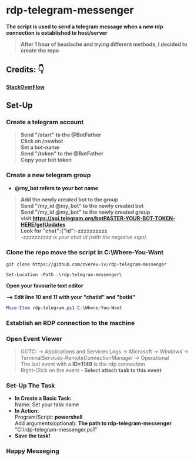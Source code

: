 # rdp-telegram-messenger

**The script is used to send a telegram message when a new rdp connection is established to host/server**

> **Аfter 1 hour of headache and trying different methods, I decided to create the repo**

## Credits:  **:point_down:**  
**[StackOverFlow](https://stackoverflow.com/questions/32423837/telegram-bot-how-to-get-a-group-chat-id)**

## Set-Up 

### Create a telegram account

> **Send "/start" to the @BotFather**  
> **Click on /newbot**  
> **Set a bot-name**  
> **Send "/token" to the @BotFather**  
> **Copy your bot token**

### Create a new telegram group
- **@my_bot refers to your bot name**  
> **Add the newly created bot to the group**  
> **Send "/my_id @my_bot" to the newly created bot**  
> **Send "/my_id @my_bot" to the newly created group**  
> **visit https://api.telegram.org/botPASTER-YOUR-BOT-TOKEN-HERE/getUpdates**  
> **Look for "chat":{"id":-zzzzzzzzzz**  
    *-zzzzzzzzzz is your chat id (with the negative sign).*

### Clone the repo move the script in C:\Where-You-Want

```git
git clone https://github.com/zverev-iv/rdp-telegram-messenger

Set-Location -Path .\rdp-telegram-messenger\
```
**Open your favourite text editor**  

**--> Edit line 10 and 11 with your "chatId" and "botId"**
```powershell
Move-Item rdp-telegram.ps1 C:\Where-You-Want
```

### Establish an RDP connection to the machine  

### Open Event Viewer

> GOTO: -> Applications and Services Logs -> Microsoft -> Windows -> TerminalServices-RemoteConnectionManager -> Operational  
> The last event with a **ID=1149** is the rdp connection  
> Right-Click on the event - **Select attach task to this event**

### Set-Up The Task
- **In Create a Basic Task:**   
        Name: Set your task name
- **In Action:**  
        Program/Script: **powershell**  
        Add arguments(optional): **The path to rdp-telegram-messenger**   "C:\rdp-telegram-messenger.ps1"
- **Save the task!**  

### Happy Messeging
